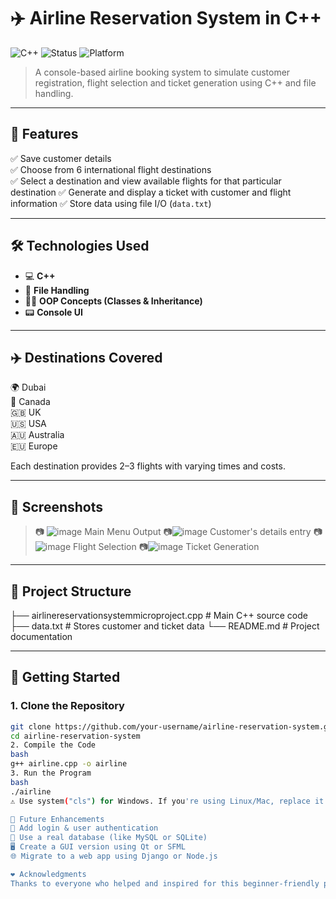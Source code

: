 # ✈️ Airline Reservation System in C++

![C++](https://img.shields.io/badge/language-C++-blue.svg)
![Status](https://img.shields.io/badge/status-active-brightgreen)
![Platform](https://img.shields.io/badge/platform-Windows-lightgrey)

> A console-based airline booking system to simulate customer registration, flight selection and ticket generation using C++ and file handling.

---

## 🎯 Features

✅ Save customer details  
✅ Choose from 6 international flight destinations  
✅ Select a destination and view available flights for that particular destination 
✅ Generate and display a ticket with customer and flight information 
✅ Store data using file I/O (`data.txt`)

---

## 🛠 Technologies Used

- 💻 **C++**
- 📁 **File Handling**
- 👨‍💻 **OOP Concepts (Classes & Inheritance)**
- 📟 **Console UI**

---

## ✈️ Destinations Covered

🌍 Dubai  
🍁 Canada  
🇬🇧 UK  
🇺🇸 USA  
🇦🇺 Australia  
🇪🇺 Europe

Each destination provides 2–3 flights with varying times and costs.

---

## 📸 Screenshots

> 📷 ![image](https://github.com/user-attachments/assets/9226c865-8cfe-479e-bb2d-6156a5a6fd33)
Main Menu Output
> 📷![image](https://github.com/user-attachments/assets/2f294190-98c7-474e-b779-785ee801e1f1)
Customer's details entry
> 📷![image](https://github.com/user-attachments/assets/b7958e0a-eed6-4de0-8f4a-468723961918)
Flight Selection
> 📷![image](https://github.com/user-attachments/assets/087ab606-1eb5-4391-a6b3-d154ce1634f3)
Ticket Generation

---

## 🧱 Project Structure

├── airlinereservationsystemmicroproject.cpp # Main C++ source code
├── data.txt # Stores customer and ticket data
└── README.md # Project documentation

---

## 🚀 Getting Started

### 1. Clone the Repository

```bash
git clone https://github.com/your-username/airline-reservation-system.git
cd airline-reservation-system
2. Compile the Code
bash
g++ airline.cpp -o airline
3. Run the Program
bash
./airline
⚠️ Use system("cls") for Windows. If you're using Linux/Mac, replace it with system("clear") in the code.

🧠 Future Enhancements
🔐 Add login & user authentication
💾 Use a real database (like MySQL or SQLite)
🖥️ Create a GUI version using Qt or SFML
🌐 Migrate to a web app using Django or Node.js

❤️ Acknowledgments
Thanks to everyone who helped and inspired for this beginner-friendly project.
